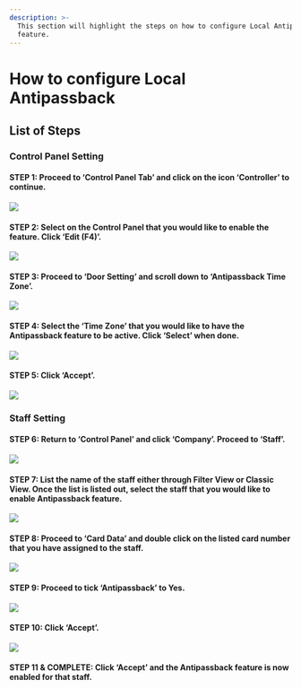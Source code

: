 ```yaml
---
description: >-
  This section will highlight the steps on how to configure Local Antipassback
  feature.
---
```


# How to configure Local Antipassback

## List of Steps

### Control Panel Setting

#### STEP 1: Proceed to ‘Control Panel Tab’ and click on the icon ‘Controller’ to continue.

![](../.gitbook/assets/untitled1a%20%287%29.png)



#### STEP 2: Select on the Control Panel that you would like to enable the feature. Click ‘Edit \(F4\)’.

![](../.gitbook/assets/untitled2%20%2812%29.png)



#### STEP 3: Proceed to ‘Door Setting’ and scroll down to ‘Antipassback Time Zone’.

![](../.gitbook/assets/untitled3%20%289%29.png)



#### STEP 4: Select the ‘Time Zone’ that you would like to have the Antipassback feature to be active. Click ‘Select’ when done.

![](../.gitbook/assets/untitled4%20%2810%29.png)



#### STEP 5: Click ‘Accept’.

![](../.gitbook/assets/untitled5%20%2810%29.png)

### Staff Setting

#### STEP 6: Return to ‘Control Panel’ and click ‘Company’. Proceed to ‘Staff’.

![](../.gitbook/assets/untitled6%20%289%29.png)



#### STEP 7: List the name of the staff either through Filter View or Classic View. Once the list is listed out, select the staff that you would like to enable Antipassback feature.

![](../.gitbook/assets/untitled7%20%288%29.png)



#### STEP 8: Proceed to ‘Card Data’ and double click on the listed card number that you have assigned to the staff.

![](../.gitbook/assets/untitled8%20%288%29.png)



#### STEP 9: Proceed to tick ‘Antipassback’ to Yes.

![](../.gitbook/assets/untitled9%20%283%29.png)



#### STEP 10: Click ‘Accept’.

![](../.gitbook/assets/untitled11%20%281%29.png)

#### STEP 11 & COMPLETE: Click ‘Accept’ and the Antipassback feature is now enabled for that staff.



